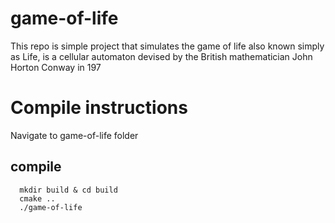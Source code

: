 # game-of-life
This repo is simple project that simulates the game of life also known simply as Life, is a cellular automaton devised by the British mathematician John Horton Conway in 197


# Compile instructions
Navigate to game-of-life folder

## compile

```
  mkdir build & cd build
  cmake ..
  ./game-of-life
```
